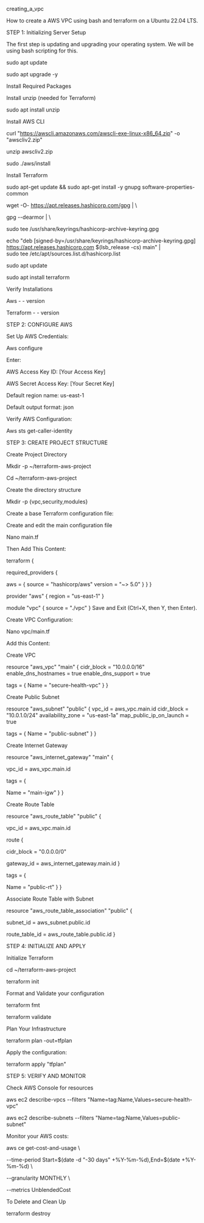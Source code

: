 creating_a_vpc

How to create a AWS VPC using bash and terraform on a Ubuntu 22.04 LTS.

STEP 1: Initializing Server Setup

The first step is updating and upgrading your operating system. We will be using bash scripting for this.

sudo apt update

sudo apt upgrade -y

Install Required Packages

Install unzip (needed for Terraform)

sudo apt install unzip

Install AWS CLI

curl "https://awscli.amazonaws.com/awscli-exe-linux-x86_64.zip" -o "awscliv2.zip"

unzip awscliv2.zip

sudo ./aws/install

Install Terraform

sudo apt-get update && sudo apt-get install -y gnupg software-properties-common

wget -O- https://apt.releases.hashicorp.com/gpg | \

gpg --dearmor | \

sudo tee /usr/share/keyrings/hashicorp-archive-keyring.gpg

echo "deb [signed-by=/usr/share/keyrings/hashicorp-archive-keyring.gpg] \
https://apt.releases.hashicorp.com $(lsb_release -cs) main" | \
sudo tee /etc/apt/sources.list.d/hashicorp.list

sudo apt update

sudo apt install terraform

Verify Installations

Aws - - version

Terraform - - version

STEP 2: CONFIGURE AWS

Set Up AWS Credentials:

Aws configure

Enter:

AWS Access Key ID: [Your Access Key]

AWS Secret Access Key: [Your Secret Key]

Default region name: us-east-1

Default output format: json

Verify AWS Configuration:

Aws sts get-caller-identity 

STEP 3: CREATE PROJECT STRUCTURE

Create Project Directory

Mkdir -p ~/terraform-aws-project

Cd ~/terraform-aws-project

Create the directory structure

Mkdir -p {vpc,security,modules}

Create a base Terraform configuration file:

Create and edit the main configuration file

Nano main.tf

Then Add This Content:

terraform {

  required_providers {
	
   aws = {
  	     source  = "hashicorp/aws"
  	     version  = "~> 5.0"
	}
  }
}


provider "aws" {
  region = "us-east-1"
}


module "vpc" {
  source = "./vpc"
}
Save and Exit (Ctrl+X, then Y, then Enter).

Create VPC Configuration:

Nano vpc/main.tf

Add this Content:

Create VPC

resource "aws_vpc" "main" {
  cidr_block       	      = "10.0.0.0/16"
  enable_dns_hostnames = true
  enable_dns_support       = true


  tags = {
	Name = "secure-health-vpc"
  }
}

Create Public Subnet

resource "aws_subnet" "public" {
  vpc_id              	            = aws_vpc.main.id
  cidr_block          	            = "10.0.1.0/24"
  availability_zone   	            = "us-east-1a"
  map_public_ip_on_launch = true


  tags = {
	Name = "public-subnet"
  }
}

Create Internet Gateway

resource "aws_internet_gateway" "main" {
  
  vpc_id = aws_vpc.main.id


  tags = {
	
  Name = "main-igw"
  }
}

Create Route Table

resource "aws_route_table" "public" {
  
  vpc_id = aws_vpc.main.id


  route {
	
  cidr_block = "0.0.0.0/0"
	
  gateway_id = aws_internet_gateway.main.id
  }


  tags = {
	
  Name = "public-rt"
  }
}


Associate Route Table with Subnet

resource "aws_route_table_association" "public" {

  subnet_id  	    = aws_subnet.public.id
  
  route_table_id = aws_route_table.public.id
}

STEP 4: INITIALIZE AND APPLY

Initialize Terraform

cd ~/terraform-aws-project

terraform init

Format and Validate your configuration

terraform fmt

terraform validate

Plan Your Infrastructure

terraform plan -out=tfplan

Apply the configuration:

terraform apply "tfplan"

STEP 5: VERIFY AND MONITOR

Check AWS Console for resources

aws ec2 describe-vpcs --filters "Name=tag:Name,Values=secure-health-vpc"

aws ec2 describe-subnets --filters "Name=tag:Name,Values=public-subnet"

Monitor your AWS costs:

aws ce get-cost-and-usage \

  --time-period Start=$(date -d "-30 days" +%Y-%m-%d),End=$(date +%Y-%m-%d) \
	
  --granularity MONTHLY \
	
  --metrics UnblendedCost

To Delete and Clean Up

terraform destroy
